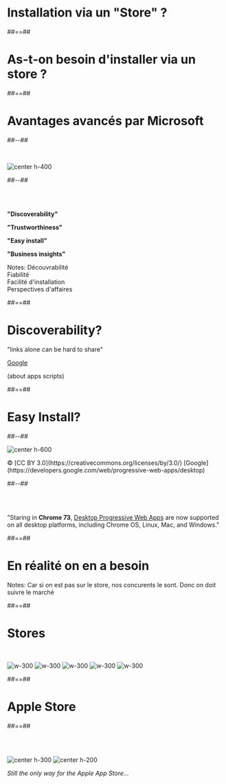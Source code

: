 <!-- .slide: class="transition-white sfeir-bg-blue" -->

# Installation via un "Store" ?

##==##

<!-- .slide: class="transition-white sfeir-bg-pink" -->

# As-t-on besoin d'installer via un store ?

##==##

<!-- .slide: class="two-column-layout" -->

# Avantages avancés par Microsoft

##--##

<br>

![center h-400](./assets/images/windows-store.png)

##--##

<br><br>

**"Discoverability"**

**"Trustworthiness"**

**"Easy install"**

**"Business insights"**

Notes:
Découvrabilité<br/>
Fiabilité<br/>
Facilité d'installation<br />
Perspectives d'affaires<br/>

##==##

<!-- .slide: class="flex-row" -->

# Discoverability?

"links alone can be hard to share"

[Google](https://developers.google.com/apps-script/guides/distribute-web-app)

(about apps scripts)

##==##

<!-- .slide: class="two-column-layout" -->

# Easy Install?

##--##

![center h-600](./assets/images/store/install-button.png)
<br>

<p class="copyright">
© [CC BY 3.0](https://creativecommons.org/licenses/by/3.0/) [Google](https://developers.google.com/web/progressive-web-apps/desktop)
</p>

##--##

<br><br>

"Staring in **Chrome 73**, [Desktop Progressive Web Apps](https://developers.google.com/web/progressive-web-apps/desktop)
are now supported on all desktop platforms, including Chrome OS, Linux, Mac, and Windows."

##==##

<!-- .slide: class="transition-white sfeir-bg-pink" -->

# En réalité on en a besoin

Notes:
Car si on est pas sur le store, nos concurents le sont. Donc on doit suivre le marché

##==##

<!-- .slide: class="flex-row" -->

# Stores

<br>

![w-300](./assets/images/windows-store.png)
![w-300](./assets/images/chrome-web-store-logo.png)
![w-300](./assets/images/gsuite-marketplace-logo.svg)
![w-300](./assets/images/Google_Play-logo.png)
![w-300](./assets/images/app-store-apple-logo.png)

##==##

<!-- .slide: class="transition-white sfeir-bg-blue" -->

# Apple Store

##==##

<!-- .slide: class="flex-row" -->

<br><br>

![center h-300](./assets/images/store/cordova_logo.png)
![center h-200](./assets/images/capacitor-logo.jpg)

_Still the only way for the Apple App Store..._
